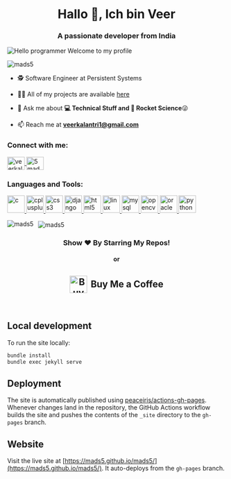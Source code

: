 <link rel="stylesheet" href="assets/css/custom.css">
<h1 align="center">Hallo 👋, Ich bin Veer</h1>
<h3 align="center">A passionate developer from India</h3>

<img alt="Hello programmer Welcome to my profile"
     src="https://img.shields.io/badge/Hello!-Welcome<3-orange.svg?style=flat&logo=github">

<p align="left"> <img src="https://komarev.com/ghpvc/?username=mads5" alt="mads5" /> </p>

- 🕵 Software Engineer at Persistent Systems

- 👨‍💻 All of my projects are available [here](https://github.com/mads5?tab=repositories)

- 💬 Ask me about **💻 Technical Stuff and 🚀 Rocket Science**😜

- 📫 Reach me at **veerkalantri1@gmail.com**

<p align="left">
<h3 align="left">Connect with me:</h3>

<a href="https://linkedin.com/in/veerkalantri" target="_blank">
  <img align="center"
       src="https://cdn.jsdelivr.net/npm/simple-icons@3.0.1/icons/linkedin.svg"
       alt="veerkalantri" height="30" width="40" />
</a>

<a href="https://www.youtube.com/user/5mads" target="_blank">
  <img align="center"
       src="https://cdn.jsdelivr.net/npm/simple-icons@3.0.1/icons/youtube.svg"
       alt="5mads" height="30" width="40" />
</a>
</p>

<h3 align="left">Languages and Tools:</h3>
<p align="left">
  <a href="https://www.cprogramming.com/" target="_blank">
    <img
      src="https://cdn.jsdelivr.net/gh/devicons/devicon/icons/c/c-original.svg"
      alt="c" width="40" height="40"/>
  </a>
  <a href="https://www.w3schools.com/cpp/" target="_blank">
    <img
      src="https://cdn.jsdelivr.net/gh/devicons/devicon/icons/cplusplus/cplusplus-original.svg"
      alt="cplusplus" width="40" height="40"/>
  </a>
  <a href="https://www.w3schools.com/css/" target="_blank">
    <img
      src="https://cdn.jsdelivr.net/gh/devicons/devicon/icons/css3/css3-original.svg"
      alt="css3" width="40" height="40"/>
  </a>
  <a href="https://www.djangoproject.com/" target="_blank">
    <img
      src="https://cdn.jsdelivr.net/gh/devicons/devicon/icons/django/django-plain.svg"
      alt="django" width="40" height="40"/>
  </a>
  <a href="https://www.w3.org/html/" target="_blank">
    <img
      src="https://cdn.jsdelivr.net/gh/devicons/devicon/icons/html5/html5-original.svg"
      alt="html5" width="40" height="40"/>
  </a>
  <a href="https://www.linux.org/" target="_blank">
    <img
      src="https://cdn.jsdelivr.net/gh/devicons/devicon/icons/linux/linux-plain.svg"
      alt="linux" width="40" height="40"/>
  </a>
  <a href="https://www.mysql.com/" target="_blank">
    <img
      src="https://cdn.jsdelivr.net/gh/devicons/devicon/icons/mysql/mysql-original.svg"
      alt="mysql" width="40" height="40"/>
  </a>
  <a href="https://opencv.org/" target="_blank">
    <img
      src="https://www.vectorlogo.zone/logos/opencv/opencv-icon.svg"
      alt="opencv" width="40" height="40"/>
  </a>
  <a href="https://www.oracle.com/" target="_blank">
    <img
      src="https://cdn.jsdelivr.net/gh/devicons/devicon/icons/oracle/oracle-original.svg"
      alt="oracle" width="40" height="40"/>
  </a>
  <a href="https://www.python.org" target="_blank">
    <img
      src="https://cdn.jsdelivr.net/gh/devicons/devicon/icons/python/python-original.svg"
      alt="python" width="40" height="40"/>
  </a>
</p>

<p>
  <img align="left"
       src="https://github-readme-stats.vercel.app/api/top-langs/?username=mads5&layout=compact"
       alt="mads5" />
</p>

<p>&nbsp;
  <img align="center"
       src="https://github-readme-stats.vercel.app/api?username=mads5&show_icons=true"
       alt="mads5" />
</p>

<h3 align="center">Show ❤️ By Starring My Repos!</h3>
<h4 align="center"> or </h4>
<h2 align="center">
  <a href="https://bmc.link/veerk" target="_blank"
     style="display:inline-flex;align-items:center;text-decoration:none;">
    <img src="
      https://raw.githubusercontent.com/mads5/mads5/master/clipboard.ico"
         alt="Buy Me a Coffee" width="40" height="40"
         style="margin-right:0.4em;">
    Buy Me a Coffee
  </a>
</h2>
<br>

## Local development

To run the site locally:

```bash
bundle install
bundle exec jekyll serve
```

## Deployment

The site is automatically published using
[peaceiris/actions-gh-pages](https://github.com/peaceiris/actions-gh-pages).
Whenever changes land in the repository, the GitHub Actions workflow builds the
site and pushes the contents of the `_site` directory to the `gh-pages` branch.

## Website

Visit the live site at [https://mads5.github.io/mads5/](https://mads5.github.io/mads5/). It auto-deploys from the `gh-pages` branch.
